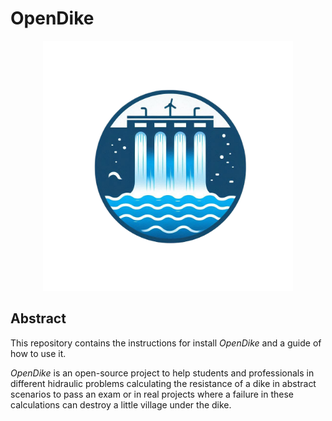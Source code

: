 # OpenDike

<p align="center">
  <img src="./assets/logo.png" alt="OpenDike" width="400">
</p>


## Abstract

This repository contains the instructions for install *OpenDike* and a guide of how to use it.

*OpenDike* is an open-source project to help students and professionals in different hidraulic problems calculating the resistance of a dike in abstract scenarios to pass an exam or in real projects where a failure in these calculations can destroy a little village under the dike.
